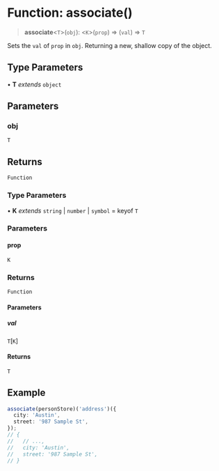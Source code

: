 # Function: associate()

> **associate**\<`T`\>(`obj`): \<`K`\>(`prop`) => (`val`) => `T`

Sets the `val` of `prop` in `obj`. Returning a new, shallow copy of the object.

## Type Parameters

• **T** *extends* `object`

## Parameters

### obj

`T`

## Returns

`Function`

### Type Parameters

• **K** *extends* `string` \| `number` \| `symbol` = keyof `T`

### Parameters

#### prop

`K`

### Returns

`Function`

#### Parameters

##### val

`T`\[`K`\]

#### Returns

`T`

## Example

```ts
associate(personStore)('address')({
  city: 'Austin',
  street: '987 Sample St',
});
// {
//   // ...,
//   city: 'Austin',
//   street: '987 Sample St',
// }
```
